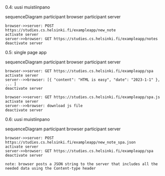 0.4: uusi muistiinpano

sequenceDiagram
    participant browser
    participant server

    browser->>server: POST https://studies.cs.helsinki.fi/exampleapp/new_note
    activate server
    server->>browser: GET https://studies.cs.helsinki.fi/exampleapp/notes
    deactivate server

0.5: single page app

sequenceDiagram
    participant browser
    participant server
    
    
    browser->>server: GET https://studies.cs.helsinki.fi/exampleapp/spa
    activate server
    server-->>browser: [{ "content": "HTML is easy", "date": "2023-1-1" }, ... ]
    deactivate server    

    browser->>server: GET https://studies.cs.helsinki.fi/exampleapp/spa.js
    activate server
    server-->>browser: download js file
    deactivate server   


0.6: uusi muistiinpano

sequenceDiagram
    participant browser
    participant server

    browser->>server: POST https://studies.cs.helsinki.fi/exampleapp/new_note_spa.json
    activate server
    server->>browser: GET https://studies.cs.helsinki.fi/exampleapp/spa
    deactivate server

    note: browser posts a JSON string to the server that includes all the needed data using the Content-type header
